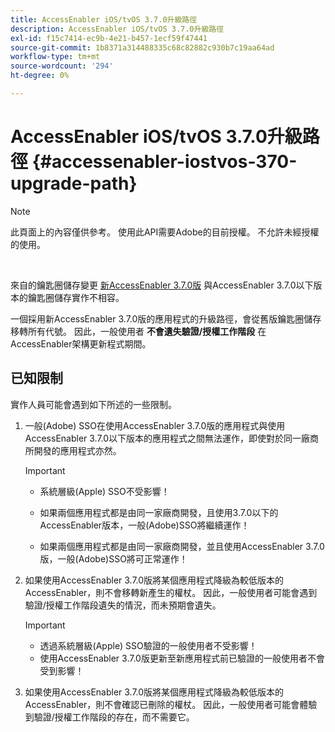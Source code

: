 ```yaml
---
title: AccessEnabler iOS/tvOS 3.7.0升級路徑
description: AccessEnabler iOS/tvOS 3.7.0升級路徑
exl-id: f15c7414-ec9b-4e21-b457-1ecf59f47441
source-git-commit: 1b8371a314488335c68c82882c930b7c19aa64ad
workflow-type: tm+mt
source-wordcount: '294'
ht-degree: 0%

---
```


# AccessEnabler iOS/tvOS 3.7.0升級路徑 {#accessenabler-iostvos-370-upgrade-path}

>[!NOTE]
>
>此頁面上的內容僅供參考。 使用此API需要Adobe的目前授權。 不允許未經授權的使用。

</br>

來自的鑰匙圈儲存變更 [新AccessEnabler 3.7.0版](/help/authentication/authn-rn-ios-tvos-370.md) 與AccessEnabler 3.7.0以下版本的鑰匙圈儲存實作不相容。

一個採用新AccessEnabler 3.7.0版的應用程式的升級路徑，會從舊版鑰匙圈儲存移轉所有代號。 因此，一般使用者 **不會遺失驗證/授權工作階段** 在AccessEnabler架構更新程式期間。

## 已知限制

實作人員可能會遇到如下所述的一些限制。


1. 一般(Adobe) SSO在使用AccessEnabler 3.7.0版的應用程式與使用AccessEnabler 3.7.0以下版本的應用程式之間無法運作，即使對於同一廠商所開發的應用程式亦然。

   >[!IMPORTANT]
   >
   >* 系統層級(Apple) SSO不受影響！
   >
   >* 如果兩個應用程式都是由同一家廠商開發，且使用3.7.0以下的AccessEnabler版本，一般(Adobe)SSO將繼續運作！
   >
   >* 如果兩個應用程式都是由同一家廠商開發，並且使用AccessEnabler 3.7.0版，一般(Adobe)SSO將可正常運作！


1. 如果使用AccessEnabler 3.7.0版將某個應用程式降級為較低版本的AccessEnabler，則不會移轉新產生的權杖。 因此，一般使用者可能會遇到驗證/授權工作階段遺失的情況，而未預期會遺失。

   >[!IMPORTANT]
   >
   >* 透過系統層級(Apple) SSO驗證的一般使用者不受影響！
   >* 使用AccessEnabler 3.7.0版更新至新應用程式前已驗證的一般使用者不會受到影響！

1. 如果使用AccessEnabler 3.7.0版將某個應用程式降級為較低版本的AccessEnabler，則不會確認已刪除的權杖。 因此，一般使用者可能會體驗到驗證/授權工作階段的存在，而不需要它。
